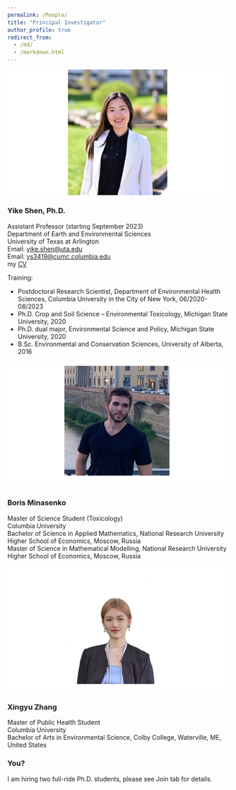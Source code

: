 ```yaml
---
permalink: /People/
title: "Principal Investigator"
author_profile: true
redirect_from: 
  - /md/
  - /markdown.html
---
```


![](webpeopleme.png)

### Yike Shen, Ph.D.
Assistant Professor (starting September 2023) \
Department of Earth and Environmental Sciences \
University of Texas at Arlington \
Email: yike.shen@uta.edu \
Email: ys3419@cumc.columbia.edu \
my [CV](https://github.com/YikeShen/Shen-Yike_CV/blob/master/CV_Shen%2CYike_05172023.pdf) 

Training: 
* Postdoctoral Research Scientist, Department of Environmental Health Sciences, Columbia University in the City of New York, 06/2020-08/2023
* Ph.D. Crop and Soil Science – Environmental Toxicology, Michigan State University, 2020
* Ph.D. dual major, Environmental Science and Policy, Michigan State University, 2020
* B.Sc. Environmental and Conservation Sciences, University of Alberta, 2016


![](BorisMinasenkoPic.png)
### Boris Minasenko
Master of Science Student (Toxicology) \
Columbia University \
Bachelor of Science in Applied Mathematics, National Research University Higher School of Economics, Moscow, Russia \
Master of Science in Mathematical Modelling, National Research University Higher School of Economics, Moscow, Russia

![](XingyuZhangPic.png)
### Xingyu Zhang
Master of Public Health Student \
Columbia University \
Bachelor of Arts in Environmental Science, Colby College, Waterville, ME, United States

### You?
I am hiring two full-ride Ph.D. students, please see Join tab for details. 
